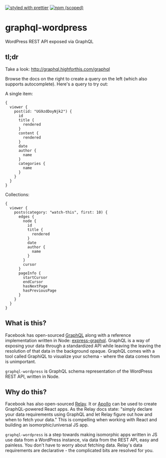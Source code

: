 [![styled with prettier](https://img.shields.io/badge/styled_with-prettier-ff69b4.svg?maxAge=2592000)](https://github.com/prettier/prettier)
[![npm (scoped)](https://img.shields.io/npm/v/@wonderboymusic/graphql-wordpress.svg)]()

# graphql-wordpress
WordPress REST API exposed via GraphQL

## tl;dr

Take a look: http://graphql.highforthis.com/graphql

Browse the docs on the right to create a query on the left (which also supports autocomplete).
Here's a query to try out:

A single item:
```
{
  viewer {
    post(id: "UG9zdDoyNjk2") {
      id
      title {
        rendered
      }
      content {
        rendered
      }
      date
      author {
        name
      }
      categories {
        name
      }
    }
  }
}
```

Collections:
```
{
  viewer {
    posts(category: "watch-this", first: 10) {
      edges {
        node {
          id
          title {
            rendered
          }
          date
          author {
            name
          }
        }
        cursor
      }
      pageInfo {
        startCursor
        endCursor
        hasNextPage
        hasPreviousPage
      }
    }
  }
}

```

## What is this?

Facebook has open-sourced [GraphQL](http://graphql.org/) along with a reference implementation written in Node: [express-graphql](https://github.com/graphql/express-graphql). GraphQL is a way of exposing your data through a standardized API while leaving the leaving the resolution of that data in the background opaque. GraphQL comes with a tool called GraphiQL to visualize your schema - where the data comes from is unimportant.

`graphql-wordpress` is GraphQL schema representation of the WordPress REST API, written in Node.

## Why do this?

Facebook has also open-sourced [Relay](https://facebook.github.io/relay/). It or [Apollo](http://dev.apollodata.com/) can be used to create GraphQL-powered React apps. As the Relay docs state: "simply declare your data requirements using GraphQL and let Relay figure out how and when to fetch your data." This is compelling when working with React and building an isomorphic/universal JS app.

`graphql-wordpress` is a step towards making isomorphic apps written in JS use data from a WordPress instance, via data from the REST API, easy and painless. You don't have to worry about fetching data. Relay's data requirements are declarative - the complicated bits are resolved for you.
